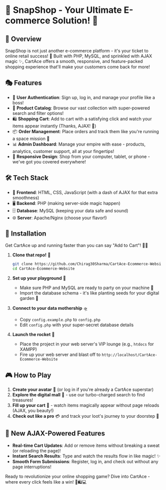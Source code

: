 # 🛒 SnapShop - Your Ultimate E-commerce Solution! 🚀

## 🌟 Overview
SnapShop is not just another e-commerce platform - it's your ticket to online retail success! 🎫 Built with PHP, MySQL, and sprinkled with AJAX magic ✨, CartAce offers a smooth, responsive, and feature-packed shopping experience that'll make your customers come back for more! 

## 🎭 Features

- 🔐 **User Authentication**: Sign up, log in, and manage your profile like a boss!
- 🏪 **Product Catalog**: Browse our vast collection with super-powered search and filter options!
- 🛍️ **Shopping Cart**: Add to cart with a satisfying click and watch your items appear instantly (Thanks, AJAX! 👏)
- 📦 **Order Management**: Place orders and track them like you're running a space mission 🚀
- 📊 **Admin Dashboard**: Manage your empire with ease - products, analytics, customer support, all at your fingertips!
- 📱 **Responsive Design**: Shop from your computer, tablet, or phone - we've got you covered everywhere!

## 🛠️ Tech Stack

- 🎨 **Frontend**: HTML, CSS, JavaScript (with a dash of AJAX for that extra smoothness)
- 🖥️ **Backend**: PHP (making server-side magic happen)
- 🗄️ **Database**: MySQL (keeping your data safe and sound)
- 🌐 **Server**: Apache/Nginx (choose your flavor!)

## 🚀 Installation

Get CartAce up and running faster than you can say "Add to Cart"! 🛒💨

1. **Clone that repo!** 📂
   ```bash
   git clone https://github.com/Chirag30Sharma/CartAce-Ecommerce-Website.git
   cd CartAce-Ecommerce-Website
   ```

2. **Set up your playground** 🎡
   - Make sure PHP and MySQL are ready to party on your machine 🎉
   - Import the database schema - it's like planting seeds for your digital garden 🌱

3. **Connect to your data mothership** 🛸
   - Copy `config.example.php` to `config.php`
   - Edit `config.php` with your super-secret database details

4. **Launch the rocket** 🚀
   - Place the project in your web server's VIP lounge (e.g., `htdocs` for XAMPP)
   - Fire up your web server and blast off to `http://localhost/CartAce-Ecommerce-Website`

## 🎮 How to Play

1. **Create your avatar** 👤 (or log in if you're already a CartAce superstar)
2. **Explore the digital mall** 🏬 - use our turbo-charged search to find treasures!
3. **Fill up your cart** 🛒 - watch items magically appear without page reloads (AJAX, you beauty!)
4. **Check out like a pro** 💳 and track your loot's journey to your doorstep 🚚

## 🌟 New AJAX-Powered Features

- **Real-time Cart Updates**: Add or remove items without breaking a sweat (or reloading the page)!
- **Instant Search Results**: Type and watch the results flow in like magic! ✨
- **Smooth Form Submissions**: Register, log in, and check out without any page interruptions!

Ready to revolutionize your online shopping game? Dive into CartAce - where every click feels like a win! 🎉🛍️💻

